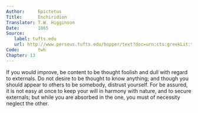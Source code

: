 ```yaml
---
Author:     Epictetus  
Title:      Enchiridion  
Translator: T.W. Higginson  
Date:       1865  
Source:
   label: tufts.edu
   url: http://www.perseus.tufts.edu/hopper/text?doc=urn:cts:greekLit:tlg0557.tlg002.perseus-eng2:1
Code:       twh  
Chapter: 13
---
```


If you would improve, be content to be thought foolish and dull with regard to
externals. Do not desire to be thought to know anything; and though you should
appear to others to be somebody, distrust yourself. For be assured, it is not
easy at once to keep your will in harmony with nature, and to secure externals;
but while you are absorbed in the one, you must of necessity neglect the other.


